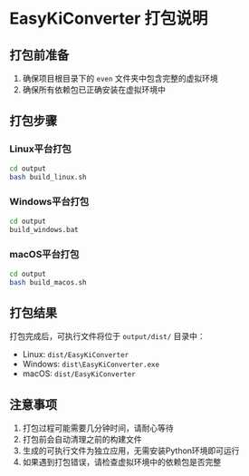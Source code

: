 # EasyKiConverter 打包说明

## 打包前准备

1. 确保项目根目录下的 `even` 文件夹中包含完整的虚拟环境
2. 确保所有依赖包已正确安装在虚拟环境中

## 打包步骤

### Linux平台打包
```bash
cd output
bash build_linux.sh
```

### Windows平台打包
```cmd
cd output
build_windows.bat
```

### macOS平台打包
```bash
cd output
bash build_macos.sh
```

## 打包结果

打包完成后，可执行文件将位于 `output/dist/` 目录中：
- Linux: `dist/EasyKiConverter`
- Windows: `dist\EasyKiConverter.exe`
- macOS: `dist/EasyKiConverter`

## 注意事项

1. 打包过程可能需要几分钟时间，请耐心等待
2. 打包前会自动清理之前的构建文件
3. 生成的可执行文件为独立应用，无需安装Python环境即可运行
4. 如果遇到打包错误，请检查虚拟环境中的依赖包是否完整